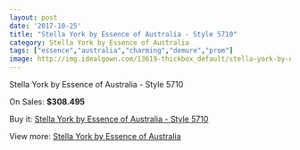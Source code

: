 ```yaml
---
layout: post
date: '2017-10-25'
title: "Stella York by Essence of Australia - Style 5710"
category: Stella York by Essence of Australia
tags: ["essence","australia","charming","demure","prom"]
image: http://img.idealgown.com/13619-thickbox_default/stella-york-by-essence-of-australia-style-5710.jpg
---
```

Stella York by Essence of Australia - Style 5710

On Sales: **$308.495**
<a href="https://www.idealgown.com/en/stella-york-by-essence-of-australia/5470-stella-york-by-essence-of-australia-style-5710.html"><amp-img layout="responsive" width="600" height="600" src="//img.idealgown.com/13619-thickbox_default/stella-york-by-essence-of-australia-style-5710.jpg" alt="Stella York by Essence of Australia - Style 5710 0" /></a>
<a href="https://www.idealgown.com/en/stella-york-by-essence-of-australia/5470-stella-york-by-essence-of-australia-style-5710.html"><amp-img layout="responsive" width="600" height="600" src="//img.idealgown.com/13620-thickbox_default/stella-york-by-essence-of-australia-style-5710.jpg" alt="Stella York by Essence of Australia - Style 5710 1" /></a>
<a href="https://www.idealgown.com/en/stella-york-by-essence-of-australia/5470-stella-york-by-essence-of-australia-style-5710.html"><amp-img layout="responsive" width="600" height="600" src="//img.idealgown.com/13618-thickbox_default/stella-york-by-essence-of-australia-style-5710.jpg" alt="Stella York by Essence of Australia - Style 5710 2" /></a>

Buy it: [Stella York by Essence of Australia - Style 5710](https://www.idealgown.com/en/stella-york-by-essence-of-australia/5470-stella-york-by-essence-of-australia-style-5710.html "Stella York by Essence of Australia - Style 5710")

View more: [Stella York by Essence of Australia](https://www.idealgown.com/en/79-stella-york-by-essence-of-australia "Stella York by Essence of Australia")